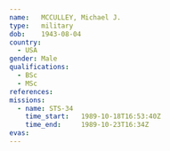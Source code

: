 ```yaml
---
name:	MCCULLEY, Michael J.
type:	military
dob:	1943-08-04
country:
  - USA
gender:	Male
qualifications:
  - BSc
  - MSc
references:
missions:
  - name: STS-34
    time_start:   1989-10-18T16:53:40Z
    time_end:     1989-10-23T16:34Z
evas:
---
```

